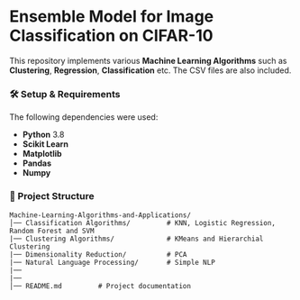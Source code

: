 # **Ensemble Model for Image Classification on CIFAR-10**  

This repository implements various **Machine Learning Algorithms** such as **Clustering**, **Regression**, **Classification** etc. The CSV files are also included.  

### **🛠️ Setup & Requirements**  
The following dependencies were used:  
- **Python** 3.8  
- **Scikit Learn**
- **Matplotlib** 
- **Pandas**
- **Numpy** 


### **📂 Project Structure**  
```
Machine-Learning-Algorithms-and-Applications/
│── Classification Algorithms/         # KNN, Logistic Regression, Random Forest and SVM
|── Clustering Algorithms/             # KMeans and Hierarchial Clustering
|── Dimensionality Reduction/          # PCA
|── Natural Language Processing/       # Simple NLP
|── 
|── 
│── README.md         # Project documentation
```  
